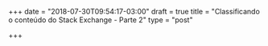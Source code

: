 +++
date = "2018-07-30T09:54:17-03:00"
draft = true
title = "Classificando o conteúdo do Stack Exchange - Parte 2"
type = "post"

+++

